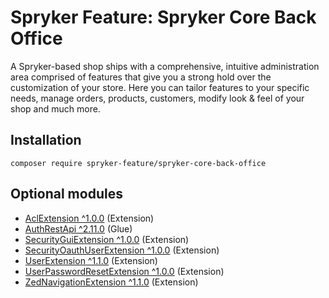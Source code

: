 # Spryker Feature: Spryker Core Back Office

A Spryker-based shop ships with a comprehensive, intuitive administration area comprised of features that give you a strong hold over the customization of your store. Here you can tailor features to your specific needs, manage orders, products, customers, modify look & feel of your shop and much more.

## Installation

```
composer require spryker-feature/spryker-core-back-office
```

## Optional modules
- [AclExtension ^1.0.0](https://github.com/spryker/acl-extension) (Extension)
- [AuthRestApi ^2.11.0](https://github.com/spryker/auth-rest-api) (Glue)
- [SecurityGuiExtension ^1.0.0](https://github.com/spryker/security-gui-extension) (Extension)
- [SecurityOauthUserExtension ^1.0.0](https://github.com/spryker/security-oauth-user-extension) (Extension)
- [UserExtension ^1.1.0](https://github.com/spryker/user-extension) (Extension)
- [UserPasswordResetExtension ^1.0.0](https://github.com/spryker/user-password-reset-extension) (Extension)
- [ZedNavigationExtension ^1.1.0](https://github.com/spryker/zed-navigation-extension) (Extension)
